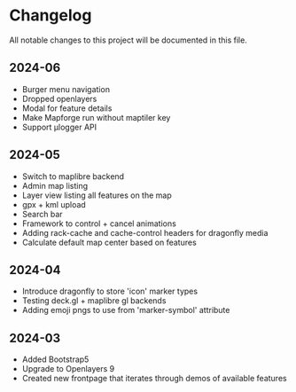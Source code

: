 # Changelog

All notable changes to this project will be documented in this file.


## 2024-06

* Burger menu navigation
* Dropped openlayers
* Modal for feature details
* Make Mapforge run without maptiler key
* Support µlogger API

## 2024-05

* Switch to maplibre backend
* Admin map listing
* Layer view listing all features on the map
* gpx + kml upload
* Search bar
* Framework to control + cancel animations
* Adding rack-cache and cache-control headers for dragonfly media
* Calculate default map center based on features

## 2024-04

* Introduce dragonfly to store 'icon' marker types
* Testing deck.gl + maplibre gl backends
* Adding emoji pngs to use from 'marker-symbol' attribute

## 2024-03

* Added Bootstrap5
* Upgrade to Openlayers 9
* Created new frontpage that iterates through demos of available features


